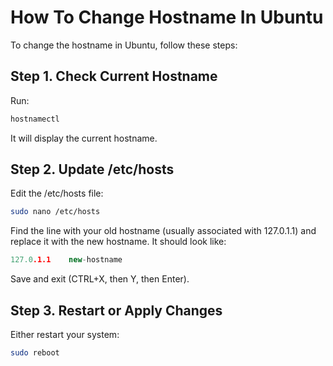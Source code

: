 # How To Change Hostname In Ubuntu

To change the hostname in Ubuntu, follow these steps:

## Step 1. Check Current Hostname

Run:

```bash
hostnamectl
```

It will display the current hostname.

## Step 2. Update /etc/hosts

Edit the /etc/hosts file:

```bash
sudo nano /etc/hosts
```

Find the line with your old hostname (usually associated with 127.0.1.1) and replace it with the new hostname. It should look like:

```cpp
127.0.1.1    new-hostname
```

Save and exit (CTRL+X, then Y, then Enter).

## Step 3. Restart or Apply Changes

Either restart your system:

```bash
sudo reboot
```
